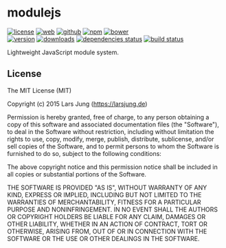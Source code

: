 # modulejs

[![license][license-img]][github] [![web][web-img]][web] [![github][github-img]][github] [![npm][npm-img]][npm] [![bower][bower-img]][github]  
[![version][npm-v-img]][npm] [![downloads][npm-dm-img]][npm] [![dependencies status][gemnasium-img]][gemnasium] [![build status][travis-img]][travis]

Lightweight JavaScript module system.


## License
The MIT License (MIT)

Copyright (c) 2015 Lars Jung (https://larsjung.de)

Permission is hereby granted, free of charge, to any person obtaining a copy
of this software and associated documentation files (the "Software"), to deal
in the Software without restriction, including without limitation the rights
to use, copy, modify, merge, publish, distribute, sublicense, and/or sell
copies of the Software, and to permit persons to whom the Software is
furnished to do so, subject to the following conditions:

The above copyright notice and this permission notice shall be included in
all copies or substantial portions of the Software.

THE SOFTWARE IS PROVIDED "AS IS", WITHOUT WARRANTY OF ANY KIND, EXPRESS OR
IMPLIED, INCLUDING BUT NOT LIMITED TO THE WARRANTIES OF MERCHANTABILITY,
FITNESS FOR A PARTICULAR PURPOSE AND NONINFRINGEMENT. IN NO EVENT SHALL THE
AUTHORS OR COPYRIGHT HOLDERS BE LIABLE FOR ANY CLAIM, DAMAGES OR OTHER
LIABILITY, WHETHER IN AN ACTION OF CONTRACT, TORT OR OTHERWISE, ARISING FROM,
OUT OF OR IN CONNECTION WITH THE SOFTWARE OR THE USE OR OTHER DEALINGS IN
THE SOFTWARE.


[web]: https://larsjung.de/modulejs/
[github]: https://github.com/lrsjng/modulejs
[npm]: https://www.npmjs.org/package/@lrsjng/modulejs
[gemnasium]: https://gemnasium.com/lrsjng/modulejs
[travis]: https://travis-ci.org/lrsjng/modulejs

[license-img]: https://img.shields.io/badge/license-MIT-a0a060.svg?style=flat-square
[web-img]: https://img.shields.io/badge/web-larsjung.de/modulejs-a0a060.svg?style=flat-square
[github-img]: https://img.shields.io/badge/github-lrsjng/modulejs-a0a060.svg?style=flat-square
[npm-img]: https://img.shields.io/badge/npm-@lrsjng/modulejs-a0a060.svg?style=flat-square
[bower-img]: https://img.shields.io/badge/bower-lrsjng/modulejs-a0a060.svg?style=flat-square

[npm-v-img]: https://img.shields.io/npm/v/@lrsjng/modulejs.svg?style=flat-square
[npm-dm-img]: https://img.shields.io/npm/dm/@lrsjng/modulejs.svg?style=flat-square
[gemnasium-img]: https://img.shields.io/gemnasium/lrsjng/modulejs.svg?style=flat-square
[travis-img]: https://img.shields.io/travis/lrsjng/modulejs.svg?style=flat-square
